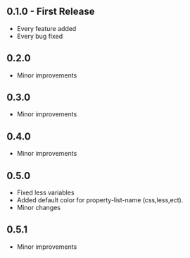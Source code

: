 ## 0.1.0 - First Release
* Every feature added
* Every bug fixed

## 0.2.0
* Minor improvements

## 0.3.0
* Minor improvements

## 0.4.0

* Minor improvements

## 0.5.0

* Fixed less variables
* Added default color for property-list-name (css,less,ect).
* Minor changes

## 0.5.1

* Minor improvements
